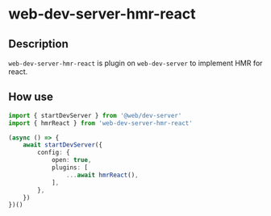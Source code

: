 # web-dev-server-hmr-react

## Description

`web-dev-server-hmr-react` is plugin on `web-dev-server` to implement HMR for react.

## How use

```typescript
import { startDevServer } from '@web/dev-server'
import { hmrReact } from 'web-dev-server-hmr-react'

(async () => {
    await startDevServer({
        config: {
            open: true,
            plugins: [
                ...await hmrReact(),
            ],
        },
    })
})()
```